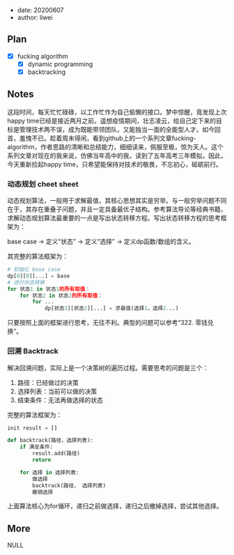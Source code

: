 - date: 20200607 
- author: liwei

## Plan

- [x] fucking algorithm
    - [x] dynamic programming
    - [x] backtracking

## Notes

这段时间，每天忙忙碌碌，以工作忙作为自己偷懒的接口。梦中惊醒，竟发现上次happy time已经是接近两月之前。遥想疫情期间，壮志凌云，给自己定下来的目标是管理技术两不误，成为既能带领团队，又能独当一面的全能型人才。如今回首，羞愧不已。趁着周末得闲，看到github上的一个系列文章fucking-algorithm，作者思路的清晰和总结能力，细细读来，佩服至极，惊为天人。这个系列文章对现在的我来说，仿佛当年高中的我，读到了五年高考三年模拟。因此，今天重新捡起happy time，只希望能保持对技术的敬畏，不忘初心，砥砺前行。

### 动态规划 cheet sheet

动态规划算法，一般用于求解最值，其核心思想其实是穷举。与一般穷举问题不同在于，其存在重叠子问题，并且一定具备最优子结构。参考算法导论等经典书籍，求解动态规划算法最重要的一点是写出状态转移方程。写出状态转移方程的思考框架为：

base case -> 定义“状态” -> 定义“选择” -> 定义dp函数/数组的含义。

其完整的算法框架为：

```python
# 初始化 base case
dp[0][0][...] = base
# 进行状态转移
for 状态1 in 状态1的所有取值：
    for 状态2 in 状态2的所有取值：
        for ...
            dp[状态1][状态2][...] = 求最值(选择1，选择2...)
```

只要按照上面的框架进行思考，无往不利。典型的问题可以参考“322. 零钱兑换”。

### 回溯 Backtrack

解决回溯问题，实际上是一个决策树的遍历过程。需要思考的问题是三个：

1. 路径：已经做过的决策
2. 选择列表：当前可以做的决策
3. 结束条件：无法再做选择的状态

完整的算法框架为：

```python
init result = []

def backtrack(路径，选择列表):
    if 满足条件:
        result.add(路径)
        return

    for 选择 in 选择列表:
        做选择
        backtrack(路径， 选择列表)
        撤销选择
```

上面算法核心为for循环，递归之前做选择，递归之后撤掉选择，尝试其他选择。

## More

NULL
